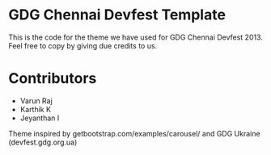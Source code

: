 GDG Chennai Devfest Template
============================

This is the code for the theme we have used for GDG Chennai Devfest 2013. Feel free to copy by giving due credits to us.

Contributors
============

 - Varun Raj
 - Karthik K
 - Jeyanthan I

Theme inspired by getbootstrap.com/examples/carousel/ and GDG Ukraine (devfest.gdg.org.ua)
